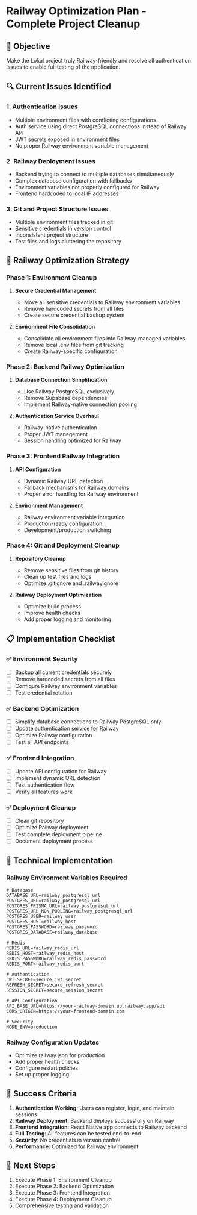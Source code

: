 # Railway Optimization Plan - Complete Project Cleanup

## 🎯 Objective
Make the Lokal project truly Railway-friendly and resolve all authentication issues to enable full testing of the application.

## 🔍 Current Issues Identified

### 1. **Authentication Issues**
- Multiple environment files with conflicting configurations
- Auth service using direct PostgreSQL connections instead of Railway API
- JWT secrets exposed in environment files
- No proper Railway environment variable management

### 2. **Railway Deployment Issues**
- Backend trying to connect to multiple databases simultaneously
- Complex database configuration with fallbacks
- Environment variables not properly configured for Railway
- Frontend hardcoded to local IP addresses

### 3. **Git and Project Structure Issues**
- Multiple environment files tracked in git
- Sensitive credentials in version control
- Inconsistent project structure
- Test files and logs cluttering the repository

## 🚀 Railway Optimization Strategy

### Phase 1: Environment Cleanup
1. **Secure Credential Management**
   - Move all sensitive credentials to Railway environment variables
   - Remove hardcoded secrets from all files
   - Create secure credential backup system

2. **Environment File Consolidation**
   - Consolidate all environment files into Railway-managed variables
   - Remove local .env files from git tracking
   - Create Railway-specific configuration

### Phase 2: Backend Railway Optimization
1. **Database Connection Simplification**
   - Use Railway PostgreSQL exclusively
   - Remove Supabase dependencies
   - Implement Railway-native connection pooling

2. **Authentication Service Overhaul**
   - Railway-native authentication
   - Proper JWT management
   - Session handling optimized for Railway

### Phase 3: Frontend Railway Integration
1. **API Configuration**
   - Dynamic Railway URL detection
   - Fallback mechanisms for Railway domains
   - Proper error handling for Railway environment

2. **Environment Management**
   - Railway environment variable integration
   - Production-ready configuration
   - Development/production switching

### Phase 4: Git and Deployment Cleanup
1. **Repository Cleanup**
   - Remove sensitive files from git history
   - Clean up test files and logs
   - Optimize .gitignore and .railwayignore

2. **Railway Deployment Optimization**
   - Optimize build process
   - Improve health checks
   - Add proper logging and monitoring

## 📋 Implementation Checklist

### ✅ Environment Security
- [ ] Backup all current credentials securely
- [ ] Remove hardcoded secrets from all files
- [ ] Configure Railway environment variables
- [ ] Test credential rotation

### ✅ Backend Optimization
- [ ] Simplify database connections to Railway PostgreSQL only
- [ ] Update authentication service for Railway
- [ ] Optimize Railway configuration
- [ ] Test all API endpoints

### ✅ Frontend Integration
- [ ] Update API configuration for Railway
- [ ] Implement dynamic URL detection
- [ ] Test authentication flow
- [ ] Verify all features work

### ✅ Deployment Cleanup
- [ ] Clean git repository
- [ ] Optimize Railway deployment
- [ ] Test complete deployment pipeline
- [ ] Document deployment process

## 🔧 Technical Implementation

### Railway Environment Variables Required
```
# Database
DATABASE_URL=railway_postgresql_url
POSTGRES_URL=railway_postgresql_url
POSTGRES_PRISMA_URL=railway_postgresql_url
POSTGRES_URL_NON_POOLING=railway_postgresql_url
POSTGRES_USER=railway_user
POSTGRES_HOST=railway_host
POSTGRES_PASSWORD=railway_password
POSTGRES_DATABASE=railway_database

# Redis
REDIS_URL=railway_redis_url
REDIS_HOST=railway_redis_host
REDIS_PASSWORD=railway_redis_password
REDIS_PORT=railway_redis_port

# Authentication
JWT_SECRET=secure_jwt_secret
REFRESH_SECRET=secure_refresh_secret
SESSION_SECRET=secure_session_secret

# API Configuration
API_BASE_URL=https://your-railway-domain.up.railway.app/api
CORS_ORIGIN=https://your-frontend-domain.com

# Security
NODE_ENV=production
```

### Railway Configuration Updates
- Optimize railway.json for production
- Add proper health checks
- Configure restart policies
- Set up proper logging

## 🎯 Success Criteria
1. **Authentication Working**: Users can register, login, and maintain sessions
2. **Railway Deployment**: Backend deploys successfully on Railway
3. **Frontend Integration**: React Native app connects to Railway backend
4. **Full Testing**: All features can be tested end-to-end
5. **Security**: No credentials in version control
6. **Performance**: Optimized for Railway environment

## 📝 Next Steps
1. Execute Phase 1: Environment Cleanup
2. Execute Phase 2: Backend Optimization
3. Execute Phase 3: Frontend Integration
4. Execute Phase 4: Deployment Cleanup
5. Comprehensive testing and validation 